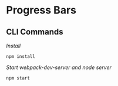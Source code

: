 # Progress Bars

## CLI Commands

*Install*

```
npm install
```

*Start webpack-dev-server and node server*

```
npm start
```